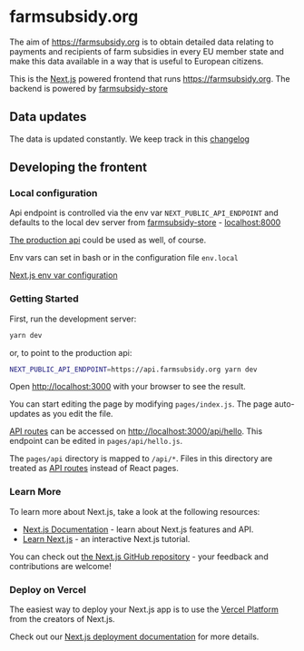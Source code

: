 # farmsubsidy.org

The aim of https://farmsubsidy.org is to obtain detailed data relating to
payments and recipients of farm subsidies in every EU member state and make
this data available in a way that is useful to European citizens.

This is the [Next.js](https://nextjs.org/) powered frontend that runs
https://farmsubsidy.org. The backend is powered by
[farmsubsidy-store](https://github.com/okfde/farmsubsidy-store)

## Data updates

The data is updated constantly. We keep track in this [changelog](CHANGELOG.md)

## Developing the frontent

### Local configuration

Api endpoint is controlled via the env var `NEXT_PUBLIC_API_ENDPOINT` and
defaults to the local dev server from
[farmsubsidy-store](https://github.com/okfde/farmsubsidy-store) -
[localhost:8000](http://localhost:8000)

[The production api](https://api.farmsubsidy.org) could be used as well, of course.

Env vars can set in bash or in the configuration file `env.local`

[Next.js env var configuration](https://nextjs.org/docs/basic-features/environment-variables)

### Getting Started

First, run the development server:

```bash
yarn dev
```

or, to point to the production api:

```bash
NEXT_PUBLIC_API_ENDPOINT=https://api.farmsubsidy.org yarn dev
```


Open [http://localhost:3000](http://localhost:3000) with your browser to see the result.

You can start editing the page by modifying `pages/index.js`. The page auto-updates as you edit the file.

[API routes](https://nextjs.org/docs/api-routes/introduction) can be accessed on [http://localhost:3000/api/hello](http://localhost:3000/api/hello). This endpoint can be edited in `pages/api/hello.js`.

The `pages/api` directory is mapped to `/api/*`. Files in this directory are treated as [API routes](https://nextjs.org/docs/api-routes/introduction) instead of React pages.

### Learn More

To learn more about Next.js, take a look at the following resources:

- [Next.js Documentation](https://nextjs.org/docs) - learn about Next.js features and API.
- [Learn Next.js](https://nextjs.org/learn) - an interactive Next.js tutorial.

You can check out [the Next.js GitHub repository](https://github.com/vercel/next.js/) - your feedback and contributions are welcome!

### Deploy on Vercel

The easiest way to deploy your Next.js app is to use the [Vercel Platform](https://vercel.com/new?utm_medium=default-template&filter=next.js&utm_source=create-next-app&utm_campaign=create-next-app-readme) from the creators of Next.js.

Check out our [Next.js deployment documentation](https://nextjs.org/docs/deployment) for more details.
